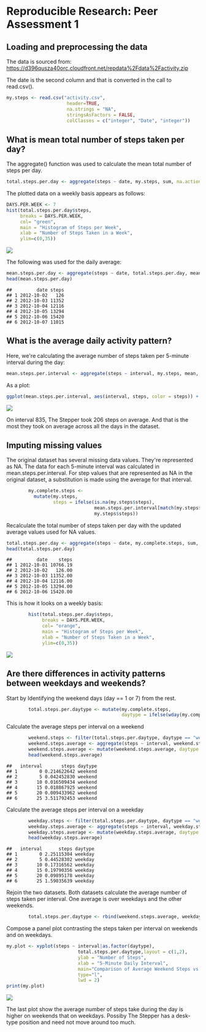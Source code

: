 # Reproducible Research: Peer Assessment 1




## Loading and preprocessing the data
The data is sourced from: https://d396qusza40orc.cloudfront.net/repdata%2Fdata%2Factivity.zip

The date is the second column and that is converted in the call to read.csv().

```r
my.steps <- read.csv("activity.csv", 
                      header=TRUE, 
                      na.strings = "NA", 
                      stringsAsFactors = FALSE, 
                      colClasses = c("integer", "Date", "integer"))
```


## What is mean total number of steps taken per day?
The aggregate() function was used to calculate the mean total number of steps per day.

```r
total.steps.per.day <- aggregate(steps ~ date, my.steps, sum, na.action = na.omit)
```

The plotted data on a weekly basis appears as follows:

```r
DAYS.PER.WEEK <- 7
hist(total.steps.per.day$steps, 
     breaks = DAYS.PER.WEEK, 
     col= "green", 
     main = "Histogram of Steps per Week", 
     xlab = "Number of Steps Taken in a Week", 
     ylim=c(0,35))
```

![](PA1_template_files/figure-html/total.steps.per.day-1.png)


The following was used for the daily average:

```r
mean.steps.per.day <- aggregate(steps ~ date, total.steps.per.day, mean, na.action = na.omit)
head(mean.steps.per.day)
```

```
##         date steps
## 1 2012-10-02   126
## 2 2012-10-03 11352
## 3 2012-10-04 12116
## 4 2012-10-05 13294
## 5 2012-10-06 15420
## 6 2012-10-07 11015
```



## What is the average daily activity pattern?
Here, we're calculating the average number of steps taken per 5-minute interval during the day:


```r
mean.steps.per.interval <- aggregate(steps ~ interval, my.steps, mean, na.action = na.omit)
```

As a plot: 

```r
ggplot(mean.steps.per.interval, aes(interval, steps, color = steps)) + geom_line() + xlab("5 Minute Interval During Each Day") + ylab("Average Number of Steps") + ggtitle("Average Number of Steps Per 5 Min. Interval Each Day" ) + theme(plot.title = element_text(lineheight=.9, face="bold"))
```

![](PA1_template_files/figure-html/plot5MinInterval-1.png)

On interval 835, The Stepper took 206 steps on average. And that is the most they took on average across all the days in the dataset.


## Imputing missing values
The original dataset has several missing data values. They're represented as NA. The data for each 5-minute interval was calculated in mean.steps.per.interval. For step values that are represented as NA in the original dataset, a substitution is made using the average for that interval.


```r
        my.complete.steps <- 
          mutate(my.steps, 
                 steps = ifelse(is.na(my.steps$steps), 
                                mean.steps.per.interval[match(my.steps$interval, mean.steps.per.interval$interval),2], 
                                my.steps$steps))
```


Recalculate the total number of steps taken per day with the updated average values used for NA values.


```r
total.steps.per.day <- aggregate(steps ~ date, my.complete.steps, sum, na.action = na.omit)
head(total.steps.per.day)
```

```
##         date    steps
## 1 2012-10-01 10766.19
## 2 2012-10-02   126.00
## 3 2012-10-03 11352.00
## 4 2012-10-04 12116.00
## 5 2012-10-05 13294.00
## 6 2012-10-06 15420.00
```

This is how it looks on a weekly basis:

```r
        hist(total.steps.per.day$steps, 
             breaks = DAYS.PER.WEEK, 
             col= "orange", 
             main = "Histogram of Steps per Week", 
             xlab = "Number of Steps Taken in a Week",
             ylim=c(0,35))
```

![](PA1_template_files/figure-html/plotAverageImputedSteps-1.png)



## Are there differences in activity patterns between weekdays and weekends?


Start by Identifying the weekend days (day == 1 or 7) from the rest.

```r
        total.steps.per.daytype <- mutate(my.complete.steps, 
                                          daytype = ifelse(wday(my.complete.steps$date) == 1 | wday(my.complete.steps$date) == 7, "weekend", "weekday"))
```

Calculate the average steps per interval on a weekend

```r
        weekend.steps <- filter(total.steps.per.daytype, daytype == "weekend")
        weekend.steps.average <- aggregate(steps ~ interval, weekend.steps, mean)
        weekend.steps.average <- mutate(weekend.steps.average, daytype = "weekend")
        head(weekend.steps.average)
```

```
##   interval       steps daytype
## 1        0 0.214622642 weekend
## 2        5 0.042452830 weekend
## 3       10 0.016509434 weekend
## 4       15 0.018867925 weekend
## 5       20 0.009433962 weekend
## 6       25 3.511792453 weekend
```

Calculate the average steps per interval on a weekday

```r
        weekday.steps <- filter(total.steps.per.daytype, daytype == "weekday")
        weekday.steps.average <- aggregate(steps ~ interval, weekday.steps,mean)
        weekday.steps.average <- mutate(weekday.steps.average, daytype = "weekday")
        head(weekday.steps.average)
```

```
##   interval      steps daytype
## 1        0 2.25115304 weekday
## 2        5 0.44528302 weekday
## 3       10 0.17316562 weekday
## 4       15 0.19790356 weekday
## 5       20 0.09895178 weekday
## 6       25 1.59035639 weekday
```

Rejoin the two datasets. Both datasets calculate the average number of steps taken per interval. One average is over weekdays and the other weekends.

```r
        total.steps.per.daytype <- rbind(weekend.steps.average, weekday.steps.average)
```

Compose a panel plot contrasting the steps taken per interval on weekends and on weekdays.


```r
my.plot <- xyplot(steps ~ interval|as.factor(daytype),
                          total.steps.per.daytype,layout = c(1,2), 
                          ylab = "Number of Steps", 
                          xlab = "5-Minute Daily Interval", 
                          main="Comparison of Average Weekend Steps vs Weekday Steps", 
                          type="l",
                          lwd = 2)
print(my.plot)
```

![](PA1_template_files/figure-html/WeekendsWeekdays-1.png)

The last plot show the average number of steps take during the day is higher on weekends that on weekdays. Possiby The Stepper has a desk-type position and need not move around too much.





